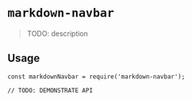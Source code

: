 # `markdown-navbar`

> TODO: description

## Usage

```
const markdownNavbar = require('markdown-navbar');

// TODO: DEMONSTRATE API
```
